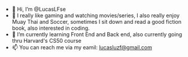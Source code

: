 - 👋 Hi, I’m @LucasLFse
- 👀 I really like gaming and watching movies/series, I also really enjoy Muay Thai and Soccer, sometimes I sit down and read a good fiction book, also interested in coding.
- 🌱 I’m currently learning Front End and Back end, also currently going thru Harvard's CS50 course
- 📫 You can reach me via my eamil: lucasluzf@gmail.com

<!---
LucasLFse/LucasLFse is a ✨ special ✨ repository because its `README.md` (this file) appears on your GitHub profile.
You can click the Preview link to take a look at your changes.
--->
